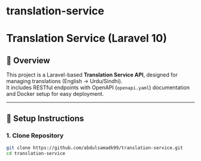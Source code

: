# translation-service

# Translation Service (Laravel 10)

## 📌 Overview
This project is a Laravel-based **Translation Service API**, designed for managing translations (English → Urdu/Sindhi).  
It includes RESTful endpoints with OpenAPI (`openapi.yaml`) documentation and Docker setup for easy deployment.

---

## 🚀 Setup Instructions

### 1. Clone Repository
```bash
git clone https://github.com/abdulsamadk99/translation-service.git
cd translation-service
